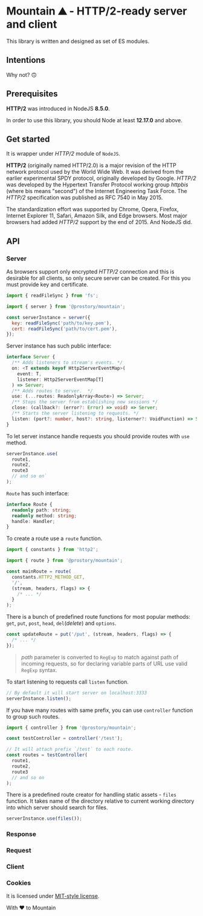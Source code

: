 # Mountain ⛰️ - HTTP/2-ready server and client

This library is written and designed as set of ES modules.

## Intentions

Why not? 🙃

## Prerequisites

**HTTP/2** was introduced in NodeJS **8.5.0**.

In order to use this library, you should Node at least **12.17.0** and above.

## Get started

It is wrapper under _HTTP/2_ module of `NodeJS`.

**HTTP/2** (originally named HTTP/2.0) is a major revision of the HTTP network protocol used by the World Wide Web. It was derived from the earlier experimental SPDY protocol, originally developed by Google. _HTTP/2_ was developed by the Hypertext Transfer Protocol working group _httpbis_ (where bis means "second") of the Internet Engineering Task Force. The _HTTP/2_ specification was published as RFC 7540 in May 2015.

The standardization effort was supported by Chrome, Opera, Firefox, Internet Explorer 11, Safari, Amazon Silk, and Edge browsers. Most major browsers had added _HTTP/2_ support by the end of 2015. And NodeJS did.

## API

### Server

As browsers support only encrypted _HTTP/2_ connection and this is desirable for all clients, so only secure server can be created. For this you must provide key and certificate.

```javascript
import { readFileSync } from 'fs';

import { server } from '@prostory/mountain';

const serverInstance = server({
  key: readFileSync('path/to/key.pem'),
  cert: readFileSync('path/to/cert.pem'),
});
```

Server instance has such public interface:

```ts
interface Server {
  /** Adds listeners to stream's events. */
  on: <T extends keyof Http2ServerEventMap>(
    event: T,
    listener: Http2ServerEventMap[T]
  ) => Server;
  /** Adds routes to server.  */
  use: (...routes: ReadonlyArray<Route>) => Server;
  /** Stops the server from establishing new sessions */
  close: (callback?: (error?: Error) => void) => Server;
  /** Starts the server listening to requests. */
  listen: (port?: number, host?: string, listerner?: VoidFunction) => Server;
}
```

To let server instance handle requests you should provide routes with `use` method.

```js
serverInstance.use(
  route1,
  route2,
  route3
  // and so on`
);
```

`Route` has such interface:

```ts
interface Route {
  readonly path: string;
  readonly method: string;
  handle: Handler;
}
```

To create a route use a `route` function.

```js
import { constants } from 'http2';

import { route } from '@prostory/mountain';

const mainRoute = route(
  constants.HTTP2_METHOD_GET,
  '/',
  (stream, headers, flags) => {
    /* ... */
  }
);
```

There is a bunch of predefined route functions for most popular methods: `get`, `put`, `post`, `head`, `del`(_delete_) and `options`.

```js
const updateRoute = put('/put', (stream, headers, flags) => {
  /* ... */
});
```

> _path_ parameter is converted to `RegExp` to match against path of incoming requests, so for declaring variable parts of URL use valid `RegExp` syntax.

To start listening to requests call `listen` function.

```js
// By default it will start server on localhost:3333
serverInstance.listen();
```

If you have many routes with same prefix, you can use `controller` function to group such routes.

```js
import { controller } from '@prostory/mountain';

const testController = controller('/test');

// It will attach prefix `/test` to each route.
const routes = testController(
  route1,
  route2,
  route3
  // and so on
);
```

There is a predefined route creator for handling static assets - `files` function. It takes name of the directory relative to current working directory into which server should search for files.

```js
serverInstance.use(files());
```

### Response

### Request

### Client

### Cookies

It is licensed under [MIT-style license](LICENSE).

With ❤️ to Mountain
